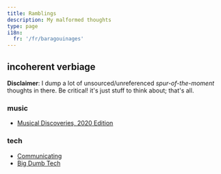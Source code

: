 ```yaml
---
title: Ramblings
description: My malformed thoughts
type: page
i18n:
  fr: '/fr/baragouinages'
---
```


## incoherent verbiage

**Disclaimer**: I dump a lot of unsourced/unreferenced *spur-of-the-moment* thoughts in there. Be critical! it's just stuff to think about; that's all.

### music

* [Musical Discoveries, 2020 Edition](/blog/2021/01/31/musical-discoveries)

### tech

* [Communicating](/ramblings/communicating)
* [Big Dumb Tech](/ramblings/big-dumb-tech)
